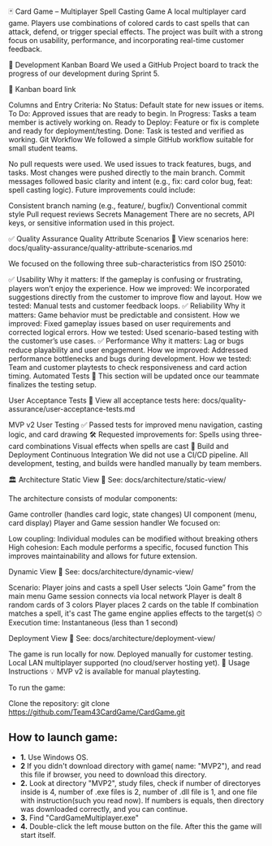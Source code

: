 🃏 Card Game – Multiplayer Spell Casting Game
A local multiplayer card game. Players use combinations of colored cards to cast spells that can attack, defend, or trigger special effects. The project was built with a strong focus on usability, performance, and incorporating real-time customer feedback.

🚧 Development
Kanban Board
We used a GitHub Project board to track the progress of our development during Sprint 5.

🔗 Kanban board link

Columns and Entry Criteria:
No Status: Default state for new issues or items.
To Do: Approved issues that are ready to begin.
In Progress: Tasks a team member is actively working on.
Ready to Deploy: Feature or fix is complete and ready for deployment/testing.
Done: Task is tested and verified as working.
Git Workflow
We followed a simple GitHub workflow suitable for small student teams.

No pull requests were used.
We used issues to track features, bugs, and tasks.
Most changes were pushed directly to the main branch.
Commit messages followed basic clarity and intent (e.g., fix: card color bug, feat: spell casting logic).
Future improvements could include:

Consistent branch naming (e.g., feature/, bugfix/)
Conventional commit style
Pull request reviews
Secrets Management
There are no secrets, API keys, or sensitive information used in this project.

✅ Quality Assurance
Quality Attribute Scenarios
📄 View scenarios here: docs/quality-assurance/quality-attribute-scenarios.md

We focused on the following three sub-characteristics from ISO 25010:

✅ Usability
Why it matters: If the gameplay is confusing or frustrating, players won’t enjoy the experience.
How we improved: We incorporated suggestions directly from the customer to improve flow and layout.
How we tested: Manual tests and customer feedback loops.
✅ Reliability
Why it matters: Game behavior must be predictable and consistent.
How we improved: Fixed gameplay issues based on user requirements and corrected logical errors.
How we tested: Used scenario-based testing with the customer’s use cases.
✅ Performance
Why it matters: Lag or bugs reduce playability and user engagement.
How we improved: Addressed performance bottlenecks and bugs during development.
How we tested: Team and customer playtests to check responsiveness and card action timing.
Automated Tests
🧪 This section will be updated once our teammate finalizes the testing setup.

User Acceptance Tests
📄 View all acceptance tests here: docs/quality-assurance/user-acceptance-tests.md

MVP v2 User Testing
✅ Passed tests for improved menu navigation, casting logic, and card drawing
🛠 Requested improvements for:
Spells using three-card combinations
Visual effects when spells are cast
🚀 Build and Deployment
Continuous Integration
We did not use a CI/CD pipeline. All development, testing, and builds were handled manually by team members.

🏛 Architecture
Static View
📄 See: docs/architecture/static-view/

The architecture consists of modular components:

Game controller (handles card logic, state changes)
UI component (menu, card display)
Player and Game session handler
We focused on:

Low coupling: Individual modules can be modified without breaking others
High cohesion: Each module performs a specific, focused function
This improves maintainability and allows for future extension.

Dynamic View
📄 See: docs/architecture/dynamic-view/

Scenario: Player joins and casts a spell
User selects “Join Game” from the main menu
Game session connects via local network
Player is dealt 8 random cards of 3 colors
Player places 2 cards on the table
If combination matches a spell, it's cast
The game engine applies effects to the target(s)
⏱ Execution time: Instantaneous (less than 1 second)

Deployment View
📄 See: docs/architecture/deployment-view/

The game is run locally for now.
Deployed manually for customer testing.
Local LAN multiplayer supported (no cloud/server hosting yet).
🧪 Usage Instructions
💡 MVP v2 is available for manual playtesting.

To run the game:

Clone the repository:
git clone https://github.com/Team43CardGame/CardGame.git

## How to launch game:
- **1.** Use Windows OS.
- **2** If you didn't download directory with game( name: "MVP2"), and read this file if browser, you need to download this directory.
- **2.** Look at directory "MVP2", study files, check if number of directoryes inside is 4, number of .exe files is 2, number of .dll file is 1, and one file with instruction(such you read now). If numbers is equals, then directory was downloaded correctly, and you can continue.
- **3.** Find "CardGameMultiplayer.exe"
- **4.** Double-click the left mouse button on the file. After this the game will start itself.
